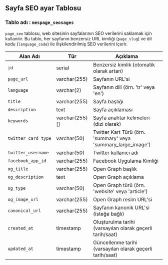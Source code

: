 ## Sayfa SEO ayar Tablosu
### Tablo adı :  ` mespage_seosages `

`page_seo` tablosu, web sitesinin sayfalarının SEO verilerini saklamak için kullanılır. Bu tablo, her sayfanın benzersiz URL kimliği (`page_slug`) ve dil kodu (`language_code`) ile ilişkilendirilmiş SEO verilerini içerir.


| Alan Adı             | Tür            | Açıklama                                                    |
|----------------------|----------------|-------------------------------------------------------------|
| `id`                 | serial         | Benzersiz kimlik (otomatik olarak artan)                   |
| `page_url`           | varchar(255)   | Sayfanın URL'si                                            |
| `language`           | varchar(2)     | Sayfanın dili (örn. 'tr' veya 'en')                       |
| `title`              | varchar(255)   | Sayfa başlığı                                              |
| `description`        | text           | Sayfa açıklaması                                           |
| `keywords`           | varchar(255)[] | Sayfa anahtar kelimeleri (dizi olarak)                     |
| `twitter_card_type`  | varchar(50)    | Twitter Kart Türü (örn. 'summary' veya 'summary_large_image')|
| `twitter_username`    | varchar(50)    | Twitter kullanıcı adı                                      |
| `facebook_app_id`    | varchar(255)   | Facebook Uygulama Kimliği                                  |
| `og_title`           | varchar(255)   | Open Graph başlık                                           |
| `og_description`     | text           | Open Graph açıklama                                        |
| `og_type`            | varchar(50)    | Open Graph türü (örn. 'website' veya 'article')            |
| `og_image_url`       | varchar(255)   | Open Graph resim URL'si                                    |
| `canonical_url`      | varchar(255)   | Sayfanın kanonik URL'si (isteğe bağlı)                    |
| `created_at`         | timestamp      | Oluşturulma tarihi (varsayılan olarak geçerli tarih/saat) |
| `updated_at`         | timestamp      | Güncellenme tarihi (varsayılan olarak geçerli tarih/saat) |

